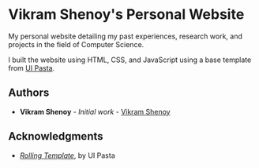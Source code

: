 # Vikram Shenoy's Personal Website

My personal website detailing my past experiences, research work, and projects in the field of Computer Science.

I built the website using HTML, CSS, and JavaScript using a base template from [UI Pasta](https://www.uipasta.com).

## Authors

* **Vikram Shenoy** - *Initial work* - [Vikram Shenoy](https://github.com/VikramShenoy97)

## Acknowledgments

* [*Rolling Template*](https://www.uipasta.com/rolling-freelancer-portfolio-template/), by UI Pasta


